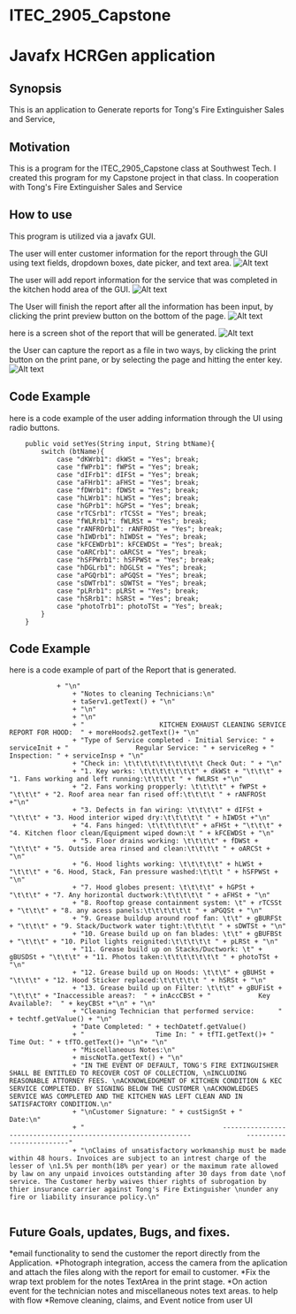 # ITEC_2905_Capstone

# **Javafx HCRGen application**

## Synopsis
This is an application to Generate reports for Tong's Fire Extinguisher Sales and Service, 

## Motivation
This is a program for the ITEC_2905_Capstone class at Southwest Tech. 
I created this program for my Capstone project in that class. In cooperation with Tong's Fire Extinguisher Sales and Service

## How to use
This program is utilized via a javafx GUI.

The user will enter customer information for the report through the GUI using text fields, dropdown boxes, date picker, and text area.
![Alt text](https://github.com/JasonW77/ITEC_2905_Capstone/blob/master/screens/topscreen.png)

The user will add report information for the service that was completed in the kitchen hodd area of the GUI.
![Alt text](https://github.com/JasonW77/ITEC_2905_Capstone/blob/master/screens/KitchenScreen.png)

The User will finish the report after all the information has been input, by clicking the print preview button on the bottom of the page.
![Alt text](https://github.com/JasonW77/ITEC_2905_Capstone/blob/master/screens/Bottomscreen.png)

here is a screen shot of the report that will be generated.
![Alt text](https://github.com/JasonW77/ITEC_2905_Capstone/blob/master/screens/reportscreen.png)

the User can capture the report as a file in two ways, by clicking the print button on the print pane, or by selecting the page and hitting the enter key.
![Alt text](https://github.com/JasonW77/ITEC_2905_Capstone/blob/master/screens/printscreen.png)

## Code Example
here is a code example of the user adding information through the UI using radio buttons.
```
	public void setYes(String input, String btName){
		switch (btName){
			case "dKWrb1": dkWSt = "Yes"; break;
			case "fWPrb1": fWPSt = "Yes"; break;
			case "dIFrb1": dIFSt = "Yes"; break;
			case "aFHrb1": aFHSt = "Yes"; break;
			case "fDWrb1": fDWSt = "Yes"; break;
			case "hLWrb1": hLWSt = "Yes"; break;
			case "hGPrb1": hGPSt = "Yes"; break;
			case "rTCSrb1": rTCSSt = "Yes"; break;
			case "fWLRrb1": fWLRSt = "Yes"; break;
			case "rANFROrb1": rANFROSt = "Yes"; break;
			case "hIWDrb1": hIWDSt = "Yes"; break;
			case "kFCEWDrb1": kFCEWDSt = "Yes"; break;
			case "oARCrb1": oARCSt = "Yes"; break;
			case "hSFPWrb1": hSFPWSt = "Yes"; break;
			case "hDGLrb1": hDGLSt = "Yes"; break;
			case "aPGQrb1": aPGQSt = "Yes"; break;
			case "sDWTrb1": sDWTSt = "Yes"; break;
			case "pLRrb1": pLRSt = "Yes"; break;
			case "hSRrb1": hSRSt = "Yes"; break;
			case "photoTrb1": photoTSt = "Yes"; break;
		}
	}

```
## Code Example
here is a code example of part of the Report that is generated.

```
			+ "\n"
				+ "Notes to cleaning Technicians:\n"
				+ taServ1.getText() + "\n"
				+ "\n"
				+ "\n"
				+ "                   KITCHEN EXHAUST CLEANING SERVICE REPORT FOR HOOD:  " + moreHoods2.getText()+ "\n"
				+ "Type of Service completed - Initial Service: " + serviceInit + "                 Regular Service: " + serviceReg + "                Inspection: " + serviceInsp + "\n"
				+ "Check in: \t\t\t\t\t\t\t\t\t\t Check Out: " + "\n"
				+ "1. Key works: \t\t\t\t\t\t\t" + dkWSt + "\t\t\t" + "1. Fans working and left running:\t\t\t\t " + fWLRSt +"\n"
				+ "2. Fans working propperly: \t\t\t\t" + fWPSt + "\t\t\t" + "2. Roof area near fan rised off:\t\t\t\t " + rANFROSt +"\n"
				+ "3. Defects in fan wiring: \t\t\t\t" + dIFSt + "\t\t\t" + "3. Hood interior wiped dry:\t\t\t\t\t " + hIWDSt +"\n"
				+ "4. Fans hinged: \t\t\t\t\t\t" + aFHSt + "\t\t\t" + "4. Kitchen floor clean/Equipment wiped down:\t " + kFCEWDSt + "\n"
				+ "5. Floor drains working: \t\t\t\t" + fDWSt + "\t\t\t" + "5. Outside area rinsed and clean:\t\t\t\t " + oARCSt + "\n"
				+ "6. Hood lights working: \t\t\t\t\t" + hLWSt + "\t\t\t" + "6. Hood, Stack, Fan pressure washed:\t\t\t " + hSFPWSt + "\n"
				+ "7. Hood globes present: \t\t\t\t" + hGPSt + "\t\t\t" + "7. Any horizontal ductwork:\t\t\t\t\t " + aFHSt + "\n"
				+ "8. Rooftop grease containment system: \t" + rTCSSt + "\t\t\t" + "8. any acess panels:\t\t\t\t\t\t " + aPGQSt + "\n"
				+ "9. Grease buildup around roof fan: \t\t" + gBURFSt + "\t\t\t" + "9. Stack/Ductwork water tight:\t\t\t\t " + sDWTSt + "\n"
				+ "10. Grease build up on fan blades: \t\t" + gBUFBSt + "\t\t\t" + "10. Pilot lights reignited:\t\t\t\t\t " + pLRSt + "\n"
				+ "11. Grease build up on Stacks/Ductwork: \t" + gBUSDSt + "\t\t\t" + "11. Photos taken:\t\t\t\t\t\t\t " + photoTSt + "\n"
				+ "12. Grease build up on Hoods: \t\t\t" + gBUHSt + "\t\t\t" + "12. Hood Sticker replaced:\t\t\t\t\t " + hSRSt + "\n"
				+ "13. Grease build up on Filter: \t\t\t" + gBUFiSt + "\t\t\t" + "Inaccessible areas?:  " + inAccCBSt + "            Key Available?:  " + keyCBSt +"\n" + "\n"
				+ "Cleaning Technician that performed service:      " + techtf.getValue() + "\n"
				+ "Date Completed: " + techDatetf.getValue() 
				+ "                  Time In: " + tfTI.getText()+ "                  Time Out: " + tfTO.getText()+ "\n"+ "\n"
				+ "Miscellaneous Notes:\n"
				+ miscNotTa.getText() + "\n"
				+ "IN THE EVENT OF DEFAULT, TONG'S FIRE EXTINGUISHER SHALL BE ENTITLED TO RECOVER COST OF COLLECTION, \nINCLUDING REASONABLE ATTORNEY FEES. \nACKNOWLEDGMENT OF KITCHEN CONDITION & KEC SERVICE COMPLETED. BY SIGNING BELOW THE CUSTOMER \nACKNOWLEDGES SERVICE WAS COMPLETED AND THE KITCHEN WAS LEFT CLEAN AND IN SATISFACTORY CONDITION.\n"
				+ "\nCustomer Signature: " + custSignSt + "                                                                                                         Date:\n"
				+ "                                   --------------------------------------------------------------              -------------------------"  
				+ "\nClaims of unsatisfactory workmanship must be made within 48 hours. Invoices are subject to an intrest charge of the lesser of \n1.5% per month(18% per year) or the maximum rate allowed by law on any unpaid invoices outstanding after 30 days from date \nof service. The Customer herby waives thier rights of subrogation by thier insurance carrier against Tong's Fire Extinguisher \nunder any fire or liability insurance policy.\n"
				
```

## Future Goals, updates, Bugs, and fixes.
*email functionality to send the customer the report directly from the Application.
*Photograph integration, access the camera from the aplication and attach the files along with the report for email to customer.
*Fix the wrap text problem for the notes TextArea in the print stage.
*On action event for the technician notes and miscellaneous notes text areas. to help with flow
*Remove cleaning, claims, and Event notice from user UI
